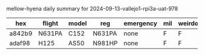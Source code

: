mellow-hyena daily summary for 2024-09-13-vallejo1-rpi3a-uat-978

|hex|flight|model|reg|emergency|mil|weirdo|
|--|--|--|--|--|--|--|
|a842b9|N631PA|C152|N631PA|none|F|F|
|adaf98|H125|AS50|N981HP|none|F|F|
